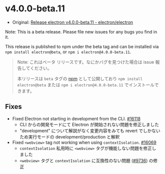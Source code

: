 # v4.0.0-beta.11

* Original: [Release electron v4.0.0-beta.11 - electron/electron](https://github.com/electron/electron/releases/tag/v4.0.0-beta.11)

Note: This is a beta release. Please file new issues for any bugs you find in it.

This release is published to npm under the beta tag and can be installed via `npm install electron@beta`, or `npm i electron@4.0.0-beta.11`.

> Note: これはベータ リリースです。なにかバグを見つけた場合は issue 報告してください。
>
> 本リリースは `beta` タグの [npm](https://www.npmjs.com/package/electron) として公開しており `npm install electron@beta` または `npm i electron@4.0.0-beta.11` でインストールできます。

## Fixes

* Fixed Electron not starting in development from the CLI. [#16118](https://github.com/electron/electron/pull/16118)
  * CLI からの開発モードにて Electron が開始されない問題を修正しました
  * "development" について解説がなく変更内容をみても revert でしかないため実行モードの development/production と解釈
* Fixed `<webview>` tag not working when using `contextIsolation`. [#16069](https://github.com/electron/electron/pull/16069)
  * `contextIsolation` 私用時に `<webview>` タグが機能しない問題を修正しました
  * `<webview>` タグと `contextIsolation` に互換性のない問題 ([#9736](https://github.com/electron/electron/issues/9736)) の修正
